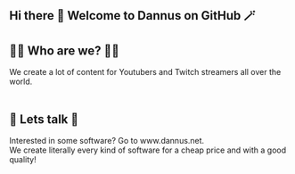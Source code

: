 ## Hi there 👋 Welcome to Dannus on GitHub 🪄


<h2>👩‍💻 Who are we? 👩‍💻</h2>
We create a lot of content for Youtubers and Twitch streamers all over the world.
<br>
<br>
<h2>🙊 Lets talk 🙊</h2>
Interested in some software? Go to www.dannus.net. 
<br>
We create literally every kind of software for a cheap price and with a good quality!
